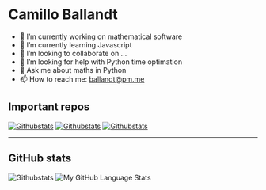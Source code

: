 # Camillo Ballandt

- 🔭 I’m currently working on mathematical software
- 🌱 I’m currently learning Javascript
- 👯 I’m looking to collaborate on ...
- 🤔 I’m looking for help with Python time optimation
- 💬 Ask me about maths in Python
- 📫 How to reach me: [ballandt@pm.me](mailto:ballandt@pm.me)

## Important repos

[![Githubstats](https://github-readme-stats.vercel.app/api/pin/?username=ballandt&&repo=avmath&&theme=dracula)](https://github.com/ballandt/avmath)
[![Githubstats](https://github-readme-stats.vercel.app/api/pin/?username=ballandt&&repo=file-writer&&theme=dracula)](https://github.com/ballandt/file-writer)
[![Githubstats](https://github-readme-stats.vercel.app/api/pin/?username=ballandt&&repo=sqlite-terminal&&theme=dracula)](https://github.com/ballandt/sqlite-terminal)

---
## GitHub stats


![Githubstats](https://github-readme-stats.vercel.app/api?username=ballandt&&theme=dracula)
![My GitHub Language Stats](https://github-readme-stats.vercel.app/api/top-langs/?username=ballandt&theme=dracula)
